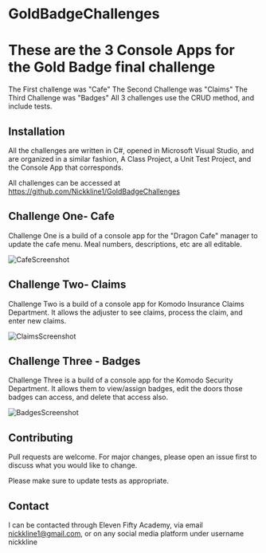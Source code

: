 # GoldBadgeChallenges

# These are the 3 Console Apps for the Gold Badge final challenge

The First challenge was "Cafe"
The Second Challenge was "Claims"
The Third Challenge was "Badges"
All 3 challenges use the CRUD method, and include tests. 


## Installation

All the challenges are written in C#, opened in Microsoft Visual Studio, and are organized in a similar fashion, A Class Project, a Unit
Test Project, and the Console App that corresponds.

All challenges can be accessed at https://github.com/Nickkline1/GoldBadgeChallenges

## Challenge One- Cafe
Challenge One is a build of a console app for the "Dragon Cafe" manager to update the cafe menu. Meal numbers,
descriptions, etc are all editable.

![CafeScreenshot](https://user-images.githubusercontent.com/82849218/119039109-e3480600-b981-11eb-86a4-d59fc201729a.JPG)


## Challenge Two- Claims
Challenge Two is a build of a console app for Komodo Insurance Claims Department. It allows the adjuster to see claims,
process the claim, and enter new claims.

![ClaimsScreenshot](https://user-images.githubusercontent.com/82849218/119039112-e3480600-b981-11eb-9cc1-6540f3bc4bac.JPG)


## Challenge Three - Badges
Challenge Three is a build of a console app for the Komodo Security Department. It allows them to view/assign badges,
edit the doors those badges can access, and delete that access also. 

![BadgesScreenshot](https://user-images.githubusercontent.com/82849218/119039107-e3480600-b981-11eb-8fdf-efe8bce0676e.JPG)




## Contributing
Pull requests are welcome. For major changes, please open an issue first to discuss what you would like to change.

Please make sure to update tests as appropriate.

## Contact
I can be contacted through Eleven Fifty Academy, via email nickkline1@gmail.com, or on any social media platform
under username nickkline

